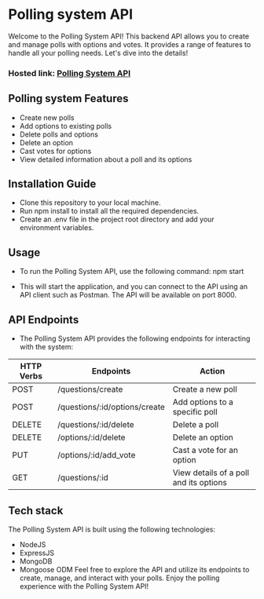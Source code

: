 # Polling system API

Welcome to the Polling System API! This backend API allows you to create and manage polls with options and votes. It provides a range of features to handle all your polling needs. Let's dive into the details!

###  Hosted link: [Polling System API](https://polling-api-r6wh.onrender.com/)


## Polling system Features

- Create new polls
- Add options to existing polls
- Delete polls and options
- Delete an option
- Cast votes for options
- View detailed information about a poll and its options

## Installation Guide

- Clone this repository to your local machine.
- Run npm install to install all the required dependencies.
- Create an .env file in the project root directory and add your environment variables.

## Usage

- To run the Polling System API, use the following command:
    npm start

- This will start the application, and you can connect to the API using an API client such as Postman. The API will be available on port 8000.

## API Endpoints

- The Polling System API provides the following endpoints for interacting with the system:

| HTTP Verbs | Endpoints                          | Action                                 |
| ---------- | -----------------------------------| -------------------------------------- |
| POST       | /questions/create                  | Create a new poll                  |
| POST       | /questions/:id/options/create      | Add options to a specific poll         |
| DELETE     | /questions/:id/delete              | Delete a poll                          |
| DELETE     | /options/:id/delete                | Delete an option                       |
| PUT        | /options/:id/add_vote              | Cast a vote for an option              |
| GET        | /questions/:id                     | View details of a poll and its options |

## Tech stack
The Polling System API is built using the following technologies:
* NodeJS
* ExpressJS
* MongoDB
* Mongoose ODM
Feel free to explore the API and utilize its endpoints to create, manage, and interact with your polls. Enjoy the polling experience with the Polling System API!
